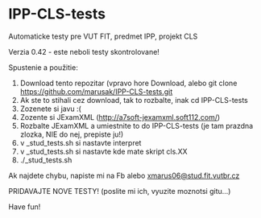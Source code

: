 # IPP-CLS-tests

Automaticke testy pre VUT FIT, predmet IPP, projekt CLS

Verzia 0.42 - este neboli testy skontrolovane!

Spustenie a použitie:

1. Download tento repozitar (vpravo hore Download, alebo git clone https://github.com/marusak/IPP-CLS-tests.git
2. Ak ste to stihali cez download, tak to rozbalte, inak cd IPP-CLS-tests
3. Zozenete si javu :(
4. Zozente si JExamXML (http://a7soft-jexamxml.soft112.com/)
5. Rozbalte JExamXML a umiestnite to do IPP-CLS-tests (je tam prazdna zlozka, NIE do nej, prepiste ju!)
6. v _stud_tests.sh si nastavte interpret
7. v _stud_tests.sh si nastavte kde mate skript cls.XX
8. ./_stud_tests.sh


Ak najdete chybu, napiste mi na Fb alebo xmarus06@stud.fit.vutbr.cz

PRIDAVAJTE NOVE TESTY! (poslite mi ich, vyuzite moznotsi gitu...)

Have fun!
